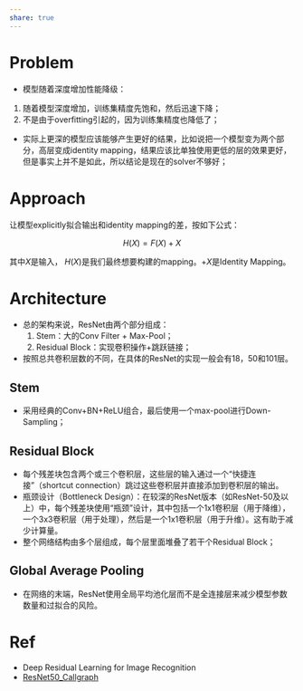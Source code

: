 ```yaml
---
share: true
---
```


# Problem

- 模型随着深度增加性能降级：
1. 随着模型深度增加，训练集精度先饱和，然后迅速下降；
2. 不是由于overfitting引起的，因为训练集精度也降低了；
- 实际上更深的模型应该能够产生更好的结果，比如说把一个模型变为两个部分，高层变成identity mapping，结果应该比单独使用更低的层的效果更好，但是事实上并不是如此，所以结论是现在的solver不够好；

# Approach
让模型explicitly拟合输出和identity mapping的差，按如下公式：

$$
H(X) = F(X) + X
$$

其中$X$是输入， $H(X)$是我们最终想要构建的mapping。$+X$是Identity Mapping。

# Architecture
- 总的架构来说，ResNet由两个部分组成：
	1. Stem：大的Conv Filter + Max-Pool；
	2. Residual Block：实现卷积操作+跳跃链接；
- 按照总共卷积层数的不同，在具体的ResNet的实现一般会有18，50和101层。

## Stem
- 采用经典的Conv+BN+ReLU组合，最后使用一个max-pool进行Down-Sampling；

## Residual Block
- 每个残差块包含两个或三个卷积层，这些层的输入通过一个“快捷连接”（shortcut connection）跳过这些卷积层并直接添加到卷积层的输出。
- 瓶颈设计（Bottleneck Design）：在较深的ResNet版本（如ResNet-50及以上）中，每个残差块使用“瓶颈”设计，其中包括一个1x1卷积层（用于降维），一个3x3卷积层（用于处理），然后是一个1x1卷积层（用于升维）。这有助于减少计算量。
- 整个网络结构由多个层组成，每个层里面堆叠了若干个Residual Block；

## Global Average Pooling

- 在网络的末端，ResNet使用全局平均池化层而不是全连接层来减少模型参数数量和过拟合的风险。

# Ref

- Deep Residual Learning for Image Recognition
- [ResNet50_Callgraph](https://1drv.ms/u/s!AoE-r_P7l4j3g4UzBhJaMvPuopq9og?e=YNsjQ2)


